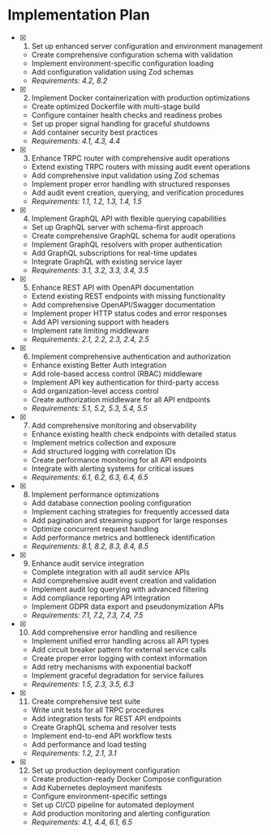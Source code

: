 # Implementation Plan

- [x] 1. Set up enhanced server configuration and environment management
  - Create comprehensive configuration schema with validation
  - Implement environment-specific configuration loading
  - Add configuration validation using Zod schemas
  - _Requirements: 4.2, 8.2_

- [x] 2. Implement Docker containerization with production optimizations
  - Create optimized Dockerfile with multi-stage build
  - Configure container health checks and readiness probes
  - Set up proper signal handling for graceful shutdowns
  - Add container security best practices
  - _Requirements: 4.1, 4.3, 4.4_

- [x] 3. Enhance TRPC router with comprehensive audit operations
  - Extend existing TRPC routers with missing audit event operations
  - Add comprehensive input validation using Zod schemas
  - Implement proper error handling with structured responses
  - Add audit event creation, querying, and verification procedures
  - _Requirements: 1.1, 1.2, 1.3, 1.4, 1.5_

- [x] 4. Implement GraphQL API with flexible querying capabilities
  - Set up GraphQL server with schema-first approach
  - Create comprehensive GraphQL schema for audit operations
  - Implement GraphQL resolvers with proper authentication
  - Add GraphQL subscriptions for real-time updates
  - Integrate GraphQL with existing service layer
  - _Requirements: 3.1, 3.2, 3.3, 3.4, 3.5_

- [x] 5. Enhance REST API with OpenAPI documentation
  - Extend existing REST endpoints with missing functionality
  - Add comprehensive OpenAPI/Swagger documentation
  - Implement proper HTTP status codes and error responses
  - Add API versioning support with headers
  - Implement rate limiting middleware
  - _Requirements: 2.1, 2.2, 2.3, 2.4, 2.5_

- [x] 6. Implement comprehensive authentication and authorization
  - Enhance existing Better Auth integration
  - Add role-based access control (RBAC) middleware
  - Implement API key authentication for third-party access
  - Add organization-level access control
  - Create authorization middleware for all API endpoints
  - _Requirements: 5.1, 5.2, 5.3, 5.4, 5.5_

- [x] 7. Add comprehensive monitoring and observability
  - Enhance existing health check endpoints with detailed status
  - Implement metrics collection and exposure
  - Add structured logging with correlation IDs
  - Create performance monitoring for all API endpoints
  - Integrate with alerting systems for critical issues
  - _Requirements: 6.1, 6.2, 6.3, 6.4, 6.5_

- [x] 8. Implement performance optimizations
  - Add database connection pooling configuration
  - Implement caching strategies for frequently accessed data
  - Add pagination and streaming support for large responses
  - Optimize concurrent request handling
  - Add performance metrics and bottleneck identification
  - _Requirements: 8.1, 8.2, 8.3, 8.4, 8.5_

- [x] 9. Enhance audit service integration
  - Complete integration with all audit service APIs
  - Add comprehensive audit event creation and validation
  - Implement audit log querying with advanced filtering
  - Add compliance reporting API integration
  - Implement GDPR data export and pseudonymization APIs
  - _Requirements: 7.1, 7.2, 7.3, 7.4, 7.5_

- [x] 10. Add comprehensive error handling and resilience
  - Implement unified error handling across all API types
  - Add circuit breaker pattern for external service calls
  - Create proper error logging with context information
  - Add retry mechanisms with exponential backoff
  - Implement graceful degradation for service failures
  - _Requirements: 1.5, 2.3, 3.5, 6.3_

- [x] 11. Create comprehensive test suite
  - Write unit tests for all TRPC procedures
  - Add integration tests for REST API endpoints
  - Create GraphQL schema and resolver tests
  - Implement end-to-end API workflow tests
  - Add performance and load testing
  - _Requirements: 1.2, 2.1, 3.1_

- [x] 12. Set up production deployment configuration
  - Create production-ready Docker Compose configuration
  - Add Kubernetes deployment manifests
  - Configure environment-specific settings
  - Set up CI/CD pipeline for automated deployment
  - Add production monitoring and alerting configuration
  - _Requirements: 4.1, 4.4, 6.1, 6.5_
